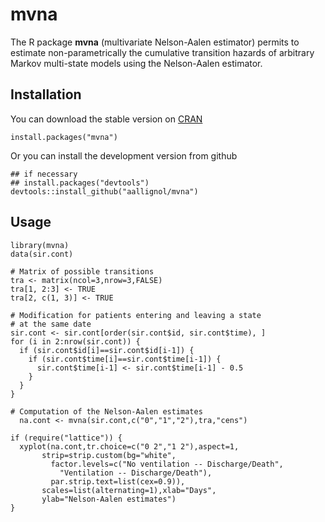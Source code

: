 # mvna #

The R package **mvna** (multivariate Nelson-Aalen estimator) permits
to estimate non-parametrically the cumulative transition hazards of
arbitrary Markov multi-state models using the Nelson-Aalen estimator. 

## Installation ##

You can download the stable version
on [CRAN](/https://cran.r-project.org/web/packages/mvna/index.html)

```{r}
install.packages("mvna")
```
	
Or you can install the development version from github

```{r}
## if necessary
## install.packages("devtools")
devtools::install_github("aallignol/mvna")
```

## Usage ##

```{r}
library(mvna)
data(sir.cont)

# Matrix of possible transitions
tra <- matrix(ncol=3,nrow=3,FALSE)
tra[1, 2:3] <- TRUE
tra[2, c(1, 3)] <- TRUE

# Modification for patients entering and leaving a state
# at the same date
sir.cont <- sir.cont[order(sir.cont$id, sir.cont$time), ]
for (i in 2:nrow(sir.cont)) {
  if (sir.cont$id[i]==sir.cont$id[i-1]) {
    if (sir.cont$time[i]==sir.cont$time[i-1]) {
      sir.cont$time[i-1] <- sir.cont$time[i-1] - 0.5
    }
  }
}

# Computation of the Nelson-Aalen estimates
  na.cont <- mvna(sir.cont,c("0","1","2"),tra,"cens")

if (require("lattice")) {
  xyplot(na.cont,tr.choice=c("0 2","1 2"),aspect=1,
       strip=strip.custom(bg="white",
         factor.levels=c("No ventilation -- Discharge/Death",
           "Ventilation -- Discharge/Death"),
         par.strip.text=list(cex=0.9)),
       scales=list(alternating=1),xlab="Days",
       ylab="Nelson-Aalen estimates")
}
```
